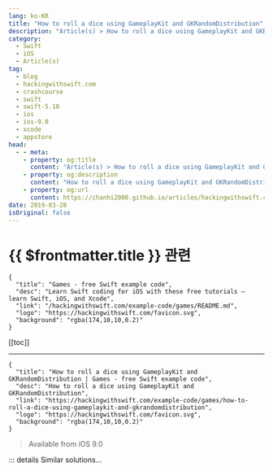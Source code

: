 ```yaml
---
lang: ko-KR
title: "How to roll a dice using GameplayKit and GKRandomDistribution"
description: "Article(s) > How to roll a dice using GameplayKit and GKRandomDistribution"
category:
  - Swift
  - iOS
  - Article(s)
tag: 
  - blog
  - hackingwithswift.com
  - crashcourse
  - swift
  - swift-5.10
  - ios
  - ios-9.0
  - xcode
  - appstore
head:
  - - meta:
    - property: og:title
      content: "Article(s) > How to roll a dice using GameplayKit and GKRandomDistribution"
    - property: og:description
      content: "How to roll a dice using GameplayKit and GKRandomDistribution"
    - property: og:url
      content: https://chanhi2000.github.io/articles/hackingwithswift.com/example-code/games/how-to-roll-a-dice-using-gameplaykit-and-gkrandomdistribution.html
date: 2019-03-28
isOriginal: false
---
```


# {{ $frontmatter.title }} 관련

```component VPCard
{
  "title": "Games - free Swift example code",
  "desc": "Learn Swift coding for iOS with these free tutorials – learn Swift, iOS, and Xcode",
  "link": "/hackingwithswift.com/example-code/games/README.md",
  "logo": "https://hackingwithswift.com/favicon.svg",
  "background": "rgba(174,10,10,0.2)"
}
```

[[toc]]

---

```component VPCard
{
  "title": "How to roll a dice using GameplayKit and GKRandomDistribution | Games - free Swift example code",
  "desc": "How to roll a dice using GameplayKit and GKRandomDistribution",
  "link": "https://hackingwithswift.com/example-code/games/how-to-roll-a-dice-using-gameplaykit-and-gkrandomdistribution",
  "logo": "https://hackingwithswift.com/favicon.svg",
  "background": "rgba(174,10,10,0.2)"
}
```

> Available from iOS 9.0

<!-- TODO: 작성 -->

<!-- 
GameplayKit's random number generator includes help constructors that produces numbers in a specific range, simulating a six-sided die and a 20-sided die. To get started you should import the GameplayKit framework like this:

```swift
import GameplayKit
```

You can then create a virtual six-sided die and "roll" it like this:

```swift
let d6 = GKRandomDistribution.d6()
d6.nextInt()
```

For a 20-sided die, do this:

```swift
let d20 = GKRandomDistribution.d20()
d20.nextInt()
```

If you want to set your own range for the virtual die, there's a special constructor just for you:

```swift
let massiveDie = GKRandomDistribution(lowestValue: 1, highestValue: 556)
massiveDie.nextInt()
```

-->

::: details Similar solutions…

<!--
/quick-start/swiftui/swiftui-tips-and-tricks">SwiftUI tips and tricks 
/quick-start/swiftui/all-swiftui-property-wrappers-explained-and-compared">All SwiftUI property wrappers explained and compared 
/example-code/media/how-to-choose-a-photo-from-the-camera-roll-using-uiimagepickercontroller">How to choose a photo from the camera roll using UIImagePickerController 
/example-code/uikit/how-to-create-live-playgrounds-in-xcode">How to create live playgrounds in Xcode 
/example-code/games/how-to-create-a-random-terrain-tile-map-using-sktilemapnode-and-gkperlinnoisesource">How to create a random terrain tile map using SKTileMapNode and GKPerlinNoiseSource</a>
-->

